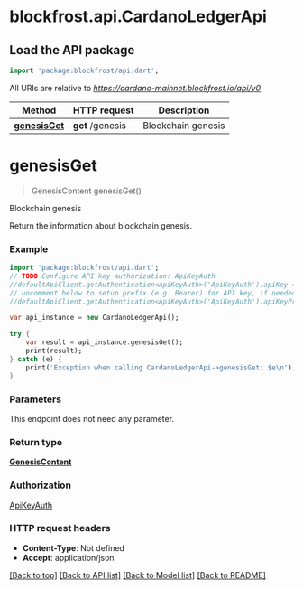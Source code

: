 # blockfrost.api.CardanoLedgerApi

## Load the API package
```dart
import 'package:blockfrost/api.dart';
```

All URIs are relative to *https://cardano-mainnet.blockfrost.io/api/v0*

Method | HTTP request | Description
------------- | ------------- | -------------
[**genesisGet**](CardanoLedgerApi.md#genesisget) | **get** /genesis | Blockchain genesis


# **genesisGet**
> GenesisContent genesisGet()

Blockchain genesis

Return the information about blockchain genesis.

### Example 
```dart
import 'package:blockfrost/api.dart';
// TODO Configure API key authorization: ApiKeyAuth
//defaultApiClient.getAuthentication<ApiKeyAuth>('ApiKeyAuth').apiKey = 'YOUR_API_KEY';
// uncomment below to setup prefix (e.g. Bearer) for API key, if needed
//defaultApiClient.getAuthentication<ApiKeyAuth>('ApiKeyAuth').apiKeyPrefix = 'Bearer';

var api_instance = new CardanoLedgerApi();

try { 
    var result = api_instance.genesisGet();
    print(result);
} catch (e) {
    print('Exception when calling CardanoLedgerApi->genesisGet: $e\n');
}
```

### Parameters
This endpoint does not need any parameter.

### Return type

[**GenesisContent**](GenesisContent.md)

### Authorization

[ApiKeyAuth](../README.md#ApiKeyAuth)

### HTTP request headers

 - **Content-Type**: Not defined
 - **Accept**: application/json

[[Back to top]](#) [[Back to API list]](../README.md#documentation-for-api-endpoints) [[Back to Model list]](../README.md#documentation-for-models) [[Back to README]](../README.md)

